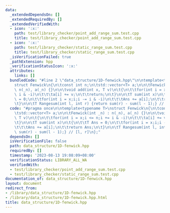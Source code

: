 ```yaml
---
data:
  _extendedDependsOn: []
  _extendedRequiredBy: []
  _extendedVerifiedWith:
  - icon: ':x:'
    path: test/library_checker/point_add_range_sum.test.cpp
    title: test/library_checker/point_add_range_sum.test.cpp
  - icon: ':x:'
    path: test/library_checker/static_range_sum.test.cpp
    title: test/library_checker/static_range_sum.test.cpp
  _isVerificationFailed: true
  _pathExtension: hpp
  _verificationStatusIcon: ':x:'
  attributes:
    links: []
  bundledCode: "#line 2 \"data_structure/1D-fenwick.hpp\"\n\ntemplate<typename T>\n\
    struct Fenwick\n{\n\tconst int n;\n\tstd::vector<T> a;\n\n\tFenwick(int _n) :\
    \ n(_n), a(_n) {}\n\n\tvoid add(int x, T v)\n\t{\n\t\tfor(int i = x;i <= n;i +=\
    \ i & -i)\n\t\t\ta[i] += v;\n\t\treturn;\n\t}\n\n\tT sum(int x)\n\t{\n\t\tT Ans\
    \ = 0;\n\t\tfor(int i = x;i;i -= i & -i)\n\t\t\tAns += a[i];\n\t\treturn Ans;\n\
    \t}\n\n\tT Rangesum(int l, int r) {return sum(r) - sum(l - 1);} // [l, r]\n};\n"
  code: "#pragma once\n\ntemplate<typename T>\nstruct Fenwick\n{\n\tconst int n;\n\
    \tstd::vector<T> a;\n\n\tFenwick(int _n) : n(_n), a(_n) {}\n\n\tvoid add(int x,\
    \ T v)\n\t{\n\t\tfor(int i = x;i <= n;i += i & -i)\n\t\t\ta[i] += v;\n\t\treturn;\n\
    \t}\n\n\tT sum(int x)\n\t{\n\t\tT Ans = 0;\n\t\tfor(int i = x;i;i -= i & -i)\n\
    \t\t\tAns += a[i];\n\t\treturn Ans;\n\t}\n\n\tT Rangesum(int l, int r) {return\
    \ sum(r) - sum(l - 1);} // [l, r]\n};"
  dependsOn: []
  isVerificationFile: false
  path: data_structure/1D-fenwick.hpp
  requiredBy: []
  timestamp: '2023-08-13 19:08:09+08:00'
  verificationStatus: LIBRARY_ALL_WA
  verifiedWith:
  - test/library_checker/point_add_range_sum.test.cpp
  - test/library_checker/static_range_sum.test.cpp
documentation_of: data_structure/1D-fenwick.hpp
layout: document
redirect_from:
- /library/data_structure/1D-fenwick.hpp
- /library/data_structure/1D-fenwick.hpp.html
title: data_structure/1D-fenwick.hpp
---
```

